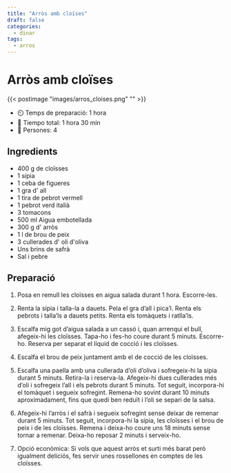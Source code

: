```yaml
---
title: "Arròs amb cloïses"
draft: false 
categories: 
  - dinar
tags: 
  - arros 
---
```

#  Arròs amb cloïses

{{< postimage "images/arros_cloises.png" "" >}}


- ⏲️  Temps de preparació: 1 hora 
- 🍳 Tiempo total: 1 hora 30 min 
- 🍴 Persones: 4

## Ingredients

- 400 g de cloïsses
- 1 sípia
- 1 ceba de figueres
- 1 gra d' all
- 1 tira de pebrot vermell
- 1 pebrot verd italià
- 3 tomacons
- 500 ml Aigua embotellada
- 300 g d' arròs
- 1 l de brou de peix
- 3 cullerades d' oli d'oliva
- Uns brins de safrà
- Sal i pebre

## Preparació

1. Posa en remull les cloïsses en aigua salada durant 1 hora. Escorre-les.

2. Renta la sípia i talla-la a dauets. Pela el gra d’all i pica’l. Renta els pebrots i talla’ls a dauets petits. Renta els tomàquets i ratlla’ls.

3. Escalfa mig got d’aigua salada a un cassó i, quan arrenqui el bull, afegeix-hi les cloïsses. Tapa-ho i fes-ho coure durant 5 minuts. Escorre-ho. Reserva per separat el líquid de cocció i les cloïsses.

4. Escalfa el brou de peix juntament amb el de cocció de les cloïsses.

5. Escalfa una paella amb una cullerada d’oli d’oliva i sofregeix-hi la sípia durant 5 minuts. Retira-la i reserva-la. Afegeix-hi dues cullerades més d’oli i sofregeix l’all i els pebrots durant 5 minuts. Tot seguit, incorpora-hi el tomàquet i segueix sofregint. Remena-ho sovint durant 10 minuts aproximadament, fins que quedi ben reduït i l’oli se separi de la salsa.

6. Afegeix-hi l’arròs i el safrà i segueix sofregint sense deixar de remenar durant 5 minuts. Tot seguit, incorpora-hi la sípia, les cloïsses i el brou de peix i de les cloïsses. Remena i deixa-ho coure uns 18 minuts sense tornar a remenar. Deixa-ho reposar 2 minuts i serveix-ho.

7. Opció econòmica: Si vols que aquest arròs et surti més barat però igualment deliciós, fes servir unes rossellones en comptes de les cloïsses.
